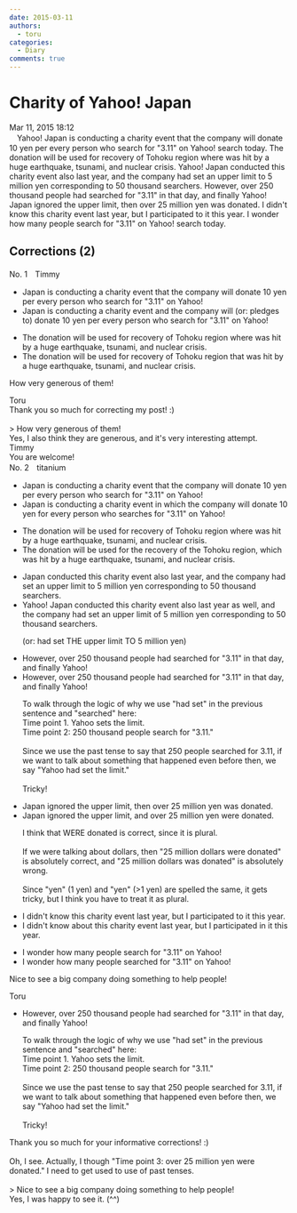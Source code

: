 ```yaml
---
date: 2015-03-11
authors:
  - toru
categories:
  - Diary
comments: true
---
```


# Charity of Yahoo! Japan
<div class="date">Mar 11, 2015 18:12</div>
<div id="post"><div id="body_show_ori">
　Yahoo! Japan is conducting a charity event that the company will donate 10 yen per every person who search for "3.11" on Yahoo! search today. The donation will be used for recovery of Tohoku region where was hit by a huge earthquake, tsunami, and nuclear crisis. Yahoo! Japan conducted this charity event also last year, and the company had set an upper limit to 5 million yen corresponding to 50 thousand searchers. However, over 250 thousand people had searched for "3.11" in that day, and finally Yahoo! Japan ignored the upper limit, then over 25 million yen was donated. I didn't know this charity event last year, but I participated to it this year. I wonder how many people search for "3.11" on Yahoo! search today.
</div></div>

<!-- more -->


## Corrections (2)
<div id="block"><div class="first_name"> No. 1　<span class="just_name">Timmy</span></div><div id="block2">
<ul class="correction_field">
<li class="incorrect">Japan is conducting a charity event that the company will donate 10 yen per every person who search for "3.11" on Yahoo!</li>
<li class="corrected correct">
Japan is conducting a charity event <span class="f_blue">and</span> the company will (or: <span class="f_blue">pledges to</span>) donate 10 yen per every person who search for "3.11" on Yahoo!
</li>
</ul>
<ul class="correction_field">
<li class="incorrect">The donation will be used for recovery of Tohoku region where was hit by a huge earthquake, tsunami, and nuclear crisis.</li>
<li class="corrected correct">
The donation will be used for recovery of Tohoku region <span class="f_blue">that</span> was hit by a huge earthquake, tsunami, and nuclear crisis.
</li>
</ul>
<p class="comment_small">
 How very generous of them!
</p>

</div><div class="name"><span class="just_name">Toru</span><br>
Thank you so much for correcting my post! :)<br/><br/>&gt; How very generous of them!<br/>Yes, I also think they are generous, and it's very interesting attempt.
</div>
<div class="name"><span class="just_name">Timmy</span><br>
You are welcome!
</div>
</div>
<div id="block"><div class="first_name"> No. 2　<span class="just_name">titanium</span></div><div id="block2">
<ul class="correction_field">
<li class="incorrect">Japan is conducting a charity event that the company will donate 10 yen per every person who search for "3.11" on Yahoo!</li>
<li class="corrected correct">
Japan is conducting a charity event <span class="f_red">in which</span> the company will donate 10 yen <span class="f_blue">for </span>every person who search<span class="f_red">es</span> for "3.11" on Yahoo!
</li>
</ul>
<ul class="correction_field">
<li class="incorrect">The donation will be used for recovery of Tohoku region where was hit by a huge earthquake, tsunami, and nuclear crisis.</li>
<li class="corrected correct">
The donation will be used for <span class="f_red">the</span> recovery of <span class="f_red">the </span>Tohoku region, <span class="f_blue">which</span> was hit by a huge earthquake, tsunami, and nuclear crisis.
</li>
</ul>
<ul class="correction_field">
<li class="incorrect">Japan conducted this charity event also last year, and the company had set an upper limit to 5 million yen corresponding to 50 thousand searchers.</li>
<li class="corrected correct">
<span class="f_blue">Yahoo! </span>Japan conducted this charity event <span class="f_gray"><span class="sline">also </span></span>last year <span class="f_red">as well</span>, and the company had set an upper limit <span class="f_red">of</span> 5 million yen corresponding to 50 thousand searchers.
<p class="correction_comment">(or: had set THE upper limit TO 5 million yen)</p>
</li>
</ul>
<ul class="correction_field">
<li class="incorrect">However, over 250 thousand people had searched for "3.11" in that day, and finally Yahoo!</li>
<li class="corrected correct">
However, over 250 thousand people <span class="f_gray"><span class="sline">had </span></span>searched for "3.11" in that day, and finally Yahoo!
<p class="correction_comment">To walk through the logic of why we use "had set" in the previous sentence and "searched" here:<br/>Time point 1. Yahoo sets the limit.<br/>Time point 2: 250 thousand people search for "3.11."<br/><br/>Since we use the past tense to say that 250 people searched for 3.11, if we want to talk about something that happened even before then, we say "Yahoo had set the limit."<br/><br/>Tricky!</p>
</li>
</ul>
<ul class="correction_field">
<li class="incorrect">Japan ignored the upper limit, then over 25 million yen was donated.</li>
<li class="corrected correct">
Japan ignored the upper limit, <span class="f_red">and</span> over 25 million yen <span class="f_red">were</span> donated.
<p class="correction_comment">I think that WERE donated is correct, since it is plural.<br/><br/>If we were talking about dollars, then "25 million dollars were donated" is absolutely correct, and "25 million dollars was donated" is absolutely wrong.<br/><br/>Since "yen" (1 yen) and "yen" (&gt;1 yen) are spelled the same, it gets tricky, but I think you have to treat it as plural.</p>
</li>
</ul>
<ul class="correction_field">
<li class="incorrect">I didn't know this charity event last year, but I participated to it this year.</li>
<li class="corrected correct">
I didn't know <span class="f_red">about</span> this charity event last year, but I participated <span class="f_red">in</span> it this year.
</li>
</ul>
<ul class="correction_field">
<li class="incorrect">I wonder how many people search for "3.11" on Yahoo!</li>
<li class="corrected correct">
I wonder how many people search<span class="f_red">ed</span> for "3.11" on Yahoo!
</li>
</ul>
<p class="comment_small">
 Nice to see a big company doing something to help people!
</p>

</div><div class="name"><span class="just_name">Toru</span><br><div class="quote_field"><ul class="correction_field">
<li class="corrected correct">
However, over 250 thousand people <span class="f_gray"><span class="sline">had </span></span>searched for "3.11" in that day, and finally Yahoo!
<p class="correction_comment">
To walk through the logic of why we use "had set" in the previous sentence and "searched" here:<br/>Time point 1. Yahoo sets the limit.<br/>Time point 2: 250 thousand people search for "3.11."<br/><br/>Since we use the past tense to say that 250 people searched for 3.11, if we want to talk about something that happened even before then, we say "Yahoo had set the limit."<br/><br/>Tricky!
</p>
</li>
</ul></div>
Thank you so much for your informative corrections! :)<br/><br/>Oh, I see. Actually, I though "Time point 3: over 25 million yen were donated." I need to get used to use of past tenses.<br/><br/>&gt; Nice to see a big company doing something to help people!<br/>Yes, I was happy to see it. (^^)
</div>
</div>
